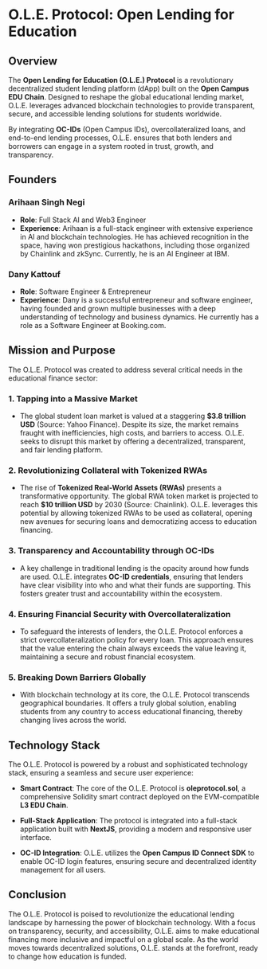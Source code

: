 # O.L.E. Protocol: Open Lending for Education

## Overview

The **Open Lending for Education (O.L.E.) Protocol** is a revolutionary decentralized student lending platform (dApp) built on the **Open Campus EDU Chain**. Designed to reshape the global educational lending market, O.L.E. leverages advanced blockchain technologies to provide transparent, secure, and accessible lending solutions for students worldwide.

By integrating **OC-IDs** (Open Campus IDs), overcollateralized loans, and end-to-end lending processes, O.L.E. ensures that both lenders and borrowers can engage in a system rooted in trust, growth, and transparency.

## Founders

### Arihaan Singh Negi
- **Role**: Full Stack AI and Web3 Engineer
- **Experience**: Arihaan is a full-stack engineer with extensive experience in AI and blockchain technologies. He has achieved recognition in the space, having won prestigious hackathons, including those organized by Chainlink and zkSync. Currently, he is an AI Engineer at IBM.

### Dany Kattouf
- **Role**: Software Engineer & Entrepreneur
- **Experience**: Dany is a successful entrepreneur and software engineer, having founded and grown multiple businesses with a deep understanding of technology and business dynamics. He currently has a role as a Software Engineer at Booking.com.

## Mission and Purpose

The O.L.E. Protocol was created to address several critical needs in the educational finance sector:

### 1. **Tapping into a Massive Market**
   - The global student loan market is valued at a staggering **$3.8 trillion USD** (Source: Yahoo Finance). Despite its size, the market remains fraught with inefficiencies, high costs, and barriers to access. O.L.E. seeks to disrupt this market by offering a decentralized, transparent, and fair lending platform.

### 2. **Revolutionizing Collateral with Tokenized RWAs**
   - The rise of **Tokenized Real-World Assets (RWAs)** presents a transformative opportunity. The global RWA token market is projected to reach **$10 trillion USD** by 2030 (Source: Chainlink). O.L.E. leverages this potential by allowing tokenized RWAs to be used as collateral, opening new avenues for securing loans and democratizing access to education financing.

### 3. **Transparency and Accountability through OC-IDs**
   - A key challenge in traditional lending is the opacity around how funds are used. O.L.E. integrates **OC-ID credentials**, ensuring that lenders have clear visibility into who and what their funds are supporting. This fosters greater trust and accountability within the ecosystem.

### 4. **Ensuring Financial Security with Overcollateralization**
   - To safeguard the interests of lenders, the O.L.E. Protocol enforces a strict overcollateralization policy for every loan. This approach ensures that the value entering the chain always exceeds the value leaving it, maintaining a secure and robust financial ecosystem.

### 5. **Breaking Down Barriers Globally**
   - With blockchain technology at its core, the O.L.E. Protocol transcends geographical boundaries. It offers a truly global solution, enabling students from any country to access educational financing, thereby changing lives across the world.

## Technology Stack

The O.L.E. Protocol is powered by a robust and sophisticated technology stack, ensuring a seamless and secure user experience:

- **Smart Contract**: The core of the O.L.E. Protocol is **oleprotocol.sol**, a comprehensive Solidity smart contract deployed on the EVM-compatible **L3 EDU Chain**.
  
- **Full-Stack Application**: The protocol is integrated into a full-stack application built with **NextJS**, providing a modern and responsive user interface.

- **OC-ID Integration**: O.L.E. utilizes the **Open Campus ID Connect SDK** to enable OC-ID login features, ensuring secure and decentralized identity management for all users.

## Conclusion

The O.L.E. Protocol is poised to revolutionize the educational lending landscape by harnessing the power of blockchain technology. With a focus on transparency, security, and accessibility, O.L.E. aims to make educational financing more inclusive and impactful on a global scale. As the world moves towards decentralized solutions, O.L.E. stands at the forefront, ready to change how education is funded.
